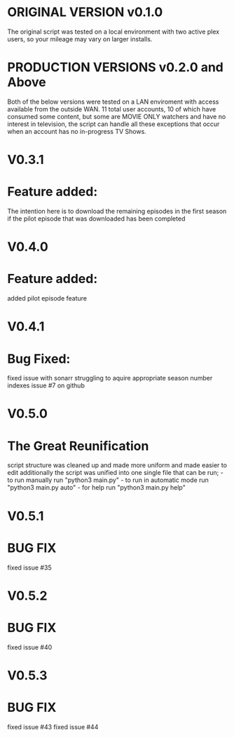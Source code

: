 # ORIGINAL VERSION v0.1.0
The original script was tested on a local environment with two active plex users, so your mileage may vary on larger installs.

# PRODUCTION VERSIONS v0.2.0 and Above
Both of the below versions were tested on a LAN enviroment with access available from the outside WAN. 11 total user accounts, 10 of which have consumed some content, but some are MOVIE ONLY watchers and have no interest in television, the script can handle all these exceptions that occur when an account has no in-progress TV Shows.

# V0.3.1
# Feature added:
The intention here is to download the remaining episodes in the first season if the pilot episode that was downloaded has been completed

# V0.4.0
# Feature added:
added pilot episode feature

# V0.4.1
# Bug Fixed:
fixed issue with sonarr struggling to aquire appropriate season number indexes issue #7 on github

# V0.5.0
# The Great Reunification
script structure was cleaned up and made more uniform and made easier to edit
additionally the script was unified into one single file that can be run;
    - to run manually run "python3 main.py"
    - to run in automatic mode run "python3 main.py auto"
    - for help run "python3 main.py help"

# V0.5.1
# BUG FIX
fixed issue #35

# V0.5.2
# BUG FIX
fixed issue #40

# V0.5.3
# BUG FIX
fixed issue #43
fixed issue #44
